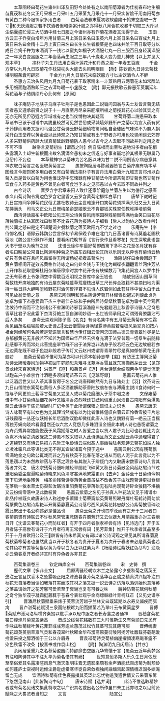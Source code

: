 <!-- { "loadSidebar": true } -->
　　本草图经曰菊花生雍州川泽及田野今处处有之以南阳菊潭者为佳初春布地生细苗夏茂秋花冬实正月采根三月采叶五月采茎九月采花十一月采实皆隂干用南阳菊亦有黄白二种今服饵家多用白者
　　白菊酒法春末夏初收软苗隂干捣末空腹取一方寸和无灰酒服之若不饮酒者但和羮粥汁服之亦得秋八月合花收暴干切取三大斤以生绢囊盛贮浸三大防酒中经七日服之今诸州亦有作菊花酒者其法得于此
　　玉函方云王子乔变白増年方用甘菊三月上寅日采名曰玉英六月上寅日采名曰容成九月上寅日采名曰金精十二月上寅日采名曰长生长生者根茎是也四味并隂干百日取等分以成日合捣千杵为末酒调下一钱匕以蜜丸如桐子大酒服七丸一日三服百日身轻润泽服之一年发白变黑服之二年齿落再生服之三年八十嵗老人变为童儿神效【以上并见大观本草】
　　抱朴子刘生丹法用白菊汁莲花汁和丹蒸之服一年寿五百嵗
　　千金方常以九月九日取菊花作枕袋枕头大能去头风明眼目　【附】陈钦甫九日诗云菊枕堪明服茱囊可辟邪
　　千金方九月九日菊花末临饮服方寸匕主饮酒令人不醉
　　圣惠方云治头风用九月九日菊花暴干取家糯米一斗蒸熟用五两菊花末如常醖法多用细面麴酒熟即压之去滓每暖一小盏服之　【附】郭元振秋歌云辟恶茱萸囊延年菊花酒与子结绸缪丹心此何有【原阙】

　　味子庵防子地肤子乌麻子牡荆子是也愚因此二説徧问园翁与夫士友皆言菊无结实者愚又遵承前贤之説于十一月直至月尽亲采肥壤所植之菊挼其花心以验其实之有无亦无所见但恐遐方异域或有之也当俟博物决其疑焉
　　甘菊野菊二説愚采取本草诸书已该于越谱中其説虽较然可见然世俗或采城墙郊野所产之菊以为宜入药有货于药肆而用者又据司马温公甘菊诗云野菊细琐物篱间私自全徒因气味殊不为庖人捐采升白玉堂荐以黄金盘以此诗观之乃知甘菊或有出于野者亦可用也牧竖闲谈云郊野人多采野菊供药肆大误真菊延龄野菊防人愚今以古今之人去取不同故并列之用之者不可不审
　　越俗言夏菊初生【谓苗之时】例自陈根而出至秋遍地沿多者由花梢头露滴入土却生新根而出故名滴滴金愚初未之信遂与好事者斸地验其根果无聮属乃见俗传不妄也
　　本草载神农以菊味为苦名医以味为甘二説不同例皆疗病愚意其神农取白菊言之名医取黄菊言之
　　愚按陶隐居与陈藏器皆言白菊疗疾有功本草图经言今服饵家多用白者又有白菊酒法抱朴子有言丹法用白菊汁九域志言邓州以白菊入贡是皆以白菊为用也惟沈存中忘懐録有种甘菊法今所谓茶菊即甘菊也然甘菊作饮食与入药多是黄色不曽见白者可食岂予未之见邪愚以古今去取不同故并列之
　　古今诗话
　　晋罗含字君章耒阳人致仕还家阶庭忽兰菊丛生以为徳行之感唐李义山菊诗陶令篱边色罗含宅里香又云罗含黄菊宅柳恽白苹门
　　唐辇下嵗时记九日宫掖间争挿菊花民俗尤甚杜牧诗云尘世难逢开口笑菊花须挿满头归又云九日黄花挿满头　司马文正公九日赠梅圣俞瑟姬歌云不肯那钱买珠翠任教堆挿堦前菊
　　西清诗话嘉祐中欧阳公见王荆公诗黄昏风雨暝园林残菊飘零满地金笑曰百花尽落独菊枝上枯耳因戏曰秋英不比春花落为报诗人子细看【后人以韵协之改看作吟】荆公闻之怒曰是定不知楚词夕餐秋菊之落英欧阳九不学之过也
　　乐庵先生【李侍御名衡】语録云韩魏公尝言保初节易保晚节难在北门九日燕诸曹有诗莫羞老圃秋容淡【魏公言行録作不羞】要看闲花晚节香【言行录作且看寒花】先生深敬此语尝大书于壁以为晚节之规
　　沈谱云徐仲车最好菊即西篱下多种之花至冬月犹有存者名曰晚菊公常自比陶渊明种菊之所虽东西相反论其所以乐则无以异也有菊诗云杨妃只有黄裙在且问风霜留得无所谓杨妃裙者盖菊名也
　　渔隐胡仔曰余尝因庭下黄白菊相间开遂效苏黄格作诗咏之曰何处金钱与玉钱化为蝴蝶夜翩翩青丝网住芳丛上开作秋花取意妍杜阳杂编唐穆宗时禁中花开夜有蛱蝶数万飞集花间宫人以罗巾扑之无有获者上令张网空中得数百迟明视之皆库中金玉钱也
　　陆放翁因山园草间菊数枝开席地独酌有诗云屋东菊畦蔓草荒痩枝出草三尺长碎金狼籍不甚摘扫地为渠持一觞日斜大醉叫堕帻野花村酒何曽择君不见诗人跌宕例如此苍耳林中留太白于此可见放翁爱菊之意
　　愚斋云陶渊明和郭主簿诗芳菊开林耀青松冠岩列懐此贞秀姿卓为霜下杰愚爱霜下杰三字最佳东坡和子由所居诗粲粲秋菊花卓为霜中英今观百注坡诗中阙而不注何诸公不省渊明诗邪苕溪渔隐曰先君题泗上秋香亭诗骚人足竒思香草比君子况此霜下杰清芬絶兰茝自渊明妙语一出世皆师承用之可谓残膏賸馥沾丐后人多矣
　　愚斋云崇观间陈子高【名克】有诗名集中有五月菊云黄菊有本性霜余见幽茂名缁喻般若太史谨占云云僧雪庵诗满径露漙黄般若戛檐风袅翠真如按六祖金刚经解何名般若是梵语唐言智慧也传灯録云僧问忠国师古徳云青青翠竹尽是法身郁郁黄花无非般若不知若为国师曰华严经云佛身充满于法界普现一切羣生前随縁赴感靡不周而常处此菩提座翠竹既不出于法界岂非法身乎般若经云色无边故般若亦无边黄花既不越于色岂非般若乎传灯又云赵州或谓青青翠竹尽是真如郁郁黄花无非般若
　　愚斋云菊苗不惟可为菜亦可以代茶本朝孙志举【勴】有访王主簿同泛菊茶诗云妍暖春风荡物华初回午梦颇思茶难寻北苑浮香雪且就东篱撷嫩芽云云【见郑景龙续宋百家诗选】洪景严【遵】和弟景卢【迈】月台诗筑台结阁两争华便觉流涎过麴车户小难禁竹叶酒睡多须借菊苗茶云云【见琼野録】
　　愚斋云菊花古人惟以泛酒后世又以入茶其事皆得于名公之诗唐释皎然有九日与陆处士【羽】饮茶诗云九日山僧院东篱菊也黄俗人多泛酒谁解助茶香陆放翁冬夜与溥庵主説川食诗何时一饱与子同更煎土茗浮甘菊愚又尝见人或以菊花磨细入于茶中啜之者
　　文保雍菊谱中有小甘菊诗茎细花黄叶又纎清香浓烈味还甘祛风偏重山泉渍自古南阳有菊潭愚斋云此诗得于陈元靓嵗时广记今类于此所谓保雍之谱恨未之识也
　　愚斋云唐宋诗人咏菊罕有以女色为比其理当然或有以为比者惟韩偓叹白菊云正怜香雪披千片忽讶残霞覆一丛还似妖姬长年后酒酣双脸却微红此唐人诗也又魏野有菊一絶云正当摇落独芳妍向晓吟看露然还似六宫人竞怨几多珠泪湿金钿此本朝人诗也愚窃谓菊之为卉贞秀异常独能悦茂于风霜摇落之时人皆爱之当以贤人君子为比可也若辄比为女色岂不汚菊之清致哉故二诗愚不敢采取以入此诗选且范文正公赋云黄中通理得君子之道魏野又有诗云易把方先哲王龟龄诗云端似髙人事幽独陆务观诗云菊花如端人独立凌冰霜凡此等语比类无不得其宜故诸篇今预于选中
　　愚斋云荆公因有残菊飘零满地金之句欧公辄戏而非之乃有秋英不比春花落之语从而后人泥于此言竟以为不落愚窃以为未然故辨落与不落之理各有其説入于辨疑门内又取唐宋数家诗句凡言其落者并列之　唐太宗残菊诗细叶雕轻翠圆花飞碎黄又秋日诗菊散金风起赵嘏诗节过重阳菊委尘崔灏晚菊诗晓来风色清寒甚满地繁霜更雨【去声】金薛莹十日菊诗今朝篱下见满地委残黄　梅圣俞残菊诗零落黄金蘂虽枯不改香苏子由戏题菊诗更拟食根花落后一依本草太伤渠彭汝砺诗重阳黄菊花零落殆无有陆务观菊诗碎金狼籍不堪摘又云纷纷零落中见此数枝黄
　　愚斋云紫菊之名见于孙真人种花法又见于诸谱巾此品传植既久故唐宋诗人称述亦多萧頴士菊荣篇紫英黄萼照曜丹墀杜荀鹤诗雨匀紫菊藂藂色赵嘏诗紫艳半开篱菊静夏英公诗落尽西风紫菊花韩忠献公诗紫菊披香碎晓霞此既出于名公称述必是佳品也
　　愚斋云菊之开也四季泛而有之开于三月者曰春菊前贤有诗联云不许秋风常管束竞随春卉鬭芳菲又云似嫌九月清霜重亦对三春丽日开【沈谱云春菊花小而防红者】有开于四月者张孝祥尝有诗【见诗选门】开于五月者陈子髙尝有诗开于六月者符离王常尝有词【见芳菲集】惟开于秋季者其品至多开于十月者欧阳公及王龄皆有诗朱希真又有词以诸公诗词观之果见其所谓春菊夏菊秋菊寒菊者也虽然此当以开于秋冬者为贵开于夏者为次开于春者未必是真菊也若论其色亦有差等菊当以黄为尊以白为正以红紫为卑【杨绘诗烂紫妖红色尽卑】渔隐亦云菊春夏开者终非其时有异色者亦非其正

　　百菊集谱卷三
　　钦定四库全书
　　百菊集谱卷四
　　宋　史铸　撰
　　歴代文章【多非全文】
　　屈原离骚经朝饮木兰之坠露兮夕餐秋菊之落英王逸注云言旦饮香木之坠露吸正阳之津液暮食芳菊之落华吞正隂之精蘂洪兴祖补注曰秋花无自落者当读如我落其实而取其材之落又据一説云诗之访落以落训始也意落英之落盖谓始开之花芳馨可爱若至于衰谢岂复有可餐之味
　　魏钟防菊花赋何秋菊之竒兮独华茂乎凝霜挺葳蕤于苍春兮表壮观乎金商缥榦緑叶青柯红芒【又见史谱序引】
　　晋潘尼秋菊赋垂采炜于芙蓉流芳越乎兰林又曰既延期以永寿又蠲疾而弭疴
　　晋卢湛菊花赋浸三泉而结根晞九阳而擢茎若乃翠叶云布黄蘂星罗
　　晋傅菊赋布濩河洛纵横齐秦掇以纎手承以轻巾服之者长寿食之者通神
　　晋嵇含菊花铭曰煌煌丹菊翠盖紫茎
　　晋成公绥菊花铭数在三九时惟斯生又有菊颂曰先民有作咏兹秋菊緑叶黄花菲菲彧彧芳逾兰蕙茂过松竹其茎可玩其葩可服
　　晋傅统妻菊花颂英英丽草禀气灵和春茂翠叶秋曜金华布濩髙原蔓衍陵阿扬芳吐馥载芬载葩爰拾爰采投之醇酒御于王公以介眉寿
　　晋袁崧菊诗灵菊植幽崖擢頴凌寒飚春露不染色秋霜不改条【按晋书或作袁山松】
　　【附】陶渊明九日闲居诗【并序】
　　余闲居爱重九之名秋菊盈园而持醪靡由空服九华寄懐于言【愚斋云近年蔡梦弼有注和陶诗其中不注九华为菊名惜其有阙】
　　世短意恒多斯人乐久生日月依辰至举俗爱其名露凄暄风息气澈天象明往鷰无遗影来鴈有余声酒能祛百虑菊为制颓龄如何蓬庐士空视时运倾尘爵耻虚罍寒华徒自荣敛襟独闲謡缅焉起深情栖迟固多娯淹留岂无成
　　饮酒诗秋菊有佳色裛露掇其英泛此忘忧物逺我遗世情又云采菊东篱下悠然见南山【此皆陶诗中句】
　　唐宋诗赋【选并词】
　　此诗不惟选取精妙者或有菊名见诸文集此特取之以广识其名或出名公所作虽曰未工此亦取之以见前贤赋咏之大畧览者当知之
　　文言　　　　　　　　　　陆宣公
